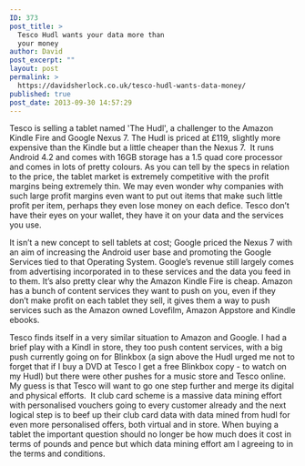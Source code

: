 ```yaml
---
ID: 373
post_title: >
  Tesco Hudl wants your data more than
  your money
author: David
post_excerpt: ""
layout: post
permalink: >
  https://davidsherlock.co.uk/tesco-hudl-wants-data-money/
published: true
post_date: 2013-09-30 14:57:29
---
```

Tesco is selling a tablet named 'The Hudl', a challenger to the Amazon Kindle Fire and Google Nexus 7. The Hudl is priced at £119, slightly more expensive than the Kindle but a little cheaper than the Nexus 7.  It runs Android 4.2 and comes with 16GB storage has a 1.5 quad core processor and comes in lots of pretty colours. As you can tell by the specs in relation to the price, the tablet market is extremely competitive with the profit margins being extremely thin. We may even wonder why companies with such large profit margins even want to put out items that make such little profit per item, perhaps they even lose money on each defice. Tesco don’t have their eyes on your wallet, they have it on your data and the services you use.

It isn’t a new concept to sell tablets at cost; Google priced the Nexus 7 with an aim of increasing the Android user base and promoting the Google Services tied to that Operating System. Google’s revenue still largely comes from advertising incorporated in to these services and the data you feed in to them. It’s also pretty clear why the Amazon Kindle Fire is cheap. Amazon has a bunch of content services they want to push on you, even if they don’t make profit on each tablet they sell, it gives them a way to push services such as the Amazon owned Lovefilm, Amazon Appstore and Kindle ebooks.

Tesco finds itself in a very similar situation to Amazon and Google. I had a brief play with a Kindl in store, they too push content services, with a big push currently going on for Blinkbox (a sign above the Hudl urged me not to forget that if I buy a DVD at Tesco I get a free Blinkbox copy - to watch on my Hudl) but there were other pushes for a music store and Tesco online. My guess is that Tesco will want to go one step further and merge its digital and physical efforts.  It club card scheme is a massive data mining effort with personalised vouchers going to every customer already and the next logical step is to beef up their club card data with data mined from hudl for even more personalised offers, both virtual and in store. When buying a tablet the important question should no longer be how much does it cost in terms of pounds and pence but which data mining effort am I agreeing to in the terms and conditions.

&nbsp;